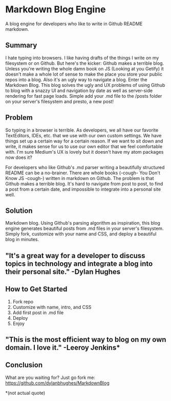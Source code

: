 # Markdown Blog Engine #
A blog engine for developers who like to write in Github README markdown.

## Summary
I hate typing into browsers. I like having drafts of the things I write on my filesystem or on Github. But here's the kicker: Github makes a terrible blog. Unless you're writing the whole damn book on JS (Looking at you Getify) it doesn't make a whole lot of sense to make the place you store your public repos into a blog. Also it's an ugly way to navigate a blog. Enter the Markdown Blog. This blog solves the ugly and UX problems of using Github to blog with a snazzy UI and navigation by date as well as server-side rendering for fast page loads. Simple add your .md file to the /posts folder on your server's filesystem and presto, a new post!

## Problem
So typing in a browser is terrible. As developers, we all have our favorite TextEditors, IDEs, etc. that we use with our own custom settings. We have things set up a certain way for a certain reason. If we want to sit down and write, it makes sense for us to use our own editor that we feel comfortable with. I'm sure Medium's UX is lovely but it doesn't have my atom packages now does it?

For developers who like Github's .md parser writing a beautifully structured README can be a no-brainer. There are whole books (-cough- You Don't Know JS -cough-) written in markdown on Github. The problem is that Github makes a terrible blog. It's hard to navigate from post to post, to find a post from a certain date, and impossible to integrate into a personal site well.

## Solution ##
Markdown blog. Using Github's parsing algorithm as inspiration, this blog engine generates beautiful posts from .md files in your server's filesystem. Simply fork, customize with your name and CSS, and deploy a beautiful blog in minutes.

## "It's a great way for a developer to discuss topics in technology and integrate a blog into their personal site." -Dylan Hughes

## How to Get Started
1. Fork repo
2. Customize with name, intro, and CSS
3. Add first post in .md file
4. Deploy
5. Enjoy

## "This is the most efficient way to blog on my own domain. I love it." -Leeroy Jenkins*

## Conclusion
What are you waiting for? Just go fork me: https://github.com/dylanbhughes/MarkdownBlog


*(not actual quote)
